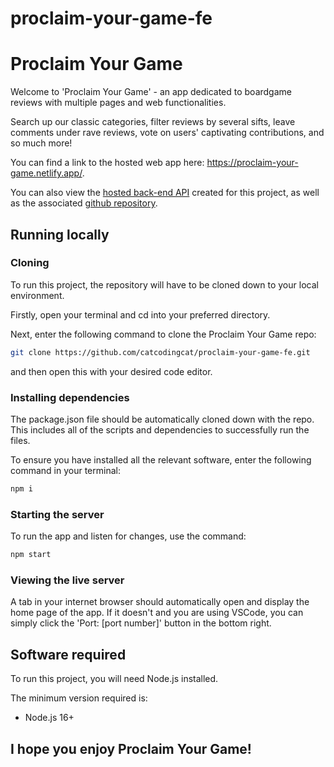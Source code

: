 # proclaim-your-game-fe


# Proclaim Your Game

Welcome to 'Proclaim Your Game' - an app dedicated to boardgame reviews with multiple pages and web functionalities. 

Search up our classic categories, filter reviews by several sifts, leave comments under rave reviews, vote on users' captivating contributions, and so much more!

You can find a link to the hosted web app here: https://proclaim-your-game.netlify.app/.

You can also view the [hosted back-end API](https://dashboard.heroku.com/apps/proclaim-your-game) created for this project, as well as the associated [github repository](https://github.com/catcodingcat/proclaim-your-game-be).


## Running locally
### Cloning
To run this project, the repository will have to be cloned down to your local environment.

Firstly, open your terminal and cd into your preferred directory.

Next, enter the following command to clone the Proclaim Your Game repo:

```bash
git clone https://github.com/catcodingcat/proclaim-your-game-fe.git
```

and then open this with your desired code editor.


### Installing dependencies
The package.json file should be automatically cloned down with the repo. This includes all of the scripts and dependencies to successfully run the files.

To ensure you have installed all the relevant software, enter the following command in your terminal:

```bash
npm i
```


### Starting the server
To run the app and listen for changes, use the command:

```bash
npm start
```


### Viewing the live server
A tab in your internet browser should automatically open and display the home page of the app.
If it doesn't and you are using VSCode, you can simply click the 'Port: [port number]' button in the bottom right.



## Software required
To run this project, you will need Node.js installed.

The minimum version required is:

- Node.js 16+


## I hope you enjoy Proclaim Your Game!
